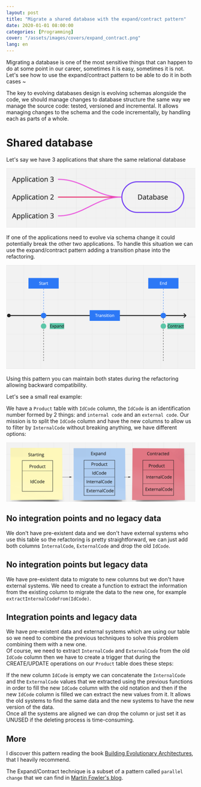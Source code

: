 ```yaml
---
layout: post
title: "Migrate a shared database with the expand/contract pattern"
date: 2020-01-01 08:00:00
categories: [Programming]
cover: "/assets/images/covers/expand_contract.png"
lang: en
---
```


Migrating a database is one of the most sensitive things that can happen to do at some point in our career, sometimes it is easy, sometimes it is not. Let's see how to use the expand/contract pattern to be able to do it in both cases ~

The key to evolving databases design is evolving schemas alongside the code, we should manage changes to database structure the same way we manage the source code: tested, versioned and incremental.
It allows managing changes to the schema and the code incrementally, by handling each as parts of a whole.

# Shared database

Let's say we have 3 applications that share the same relational database

![shared db](/assets/images/posts/shared-application.png)

If one of the applications need to evolve via schema change it could potentially break the other two applications.
To handle this situation we can use the expand/contract pattern adding a transition phase into the refactoring.

![transiction_phase](/assets/images/posts/expand_contract.png)

Using this pattern you can maintain both states during the refactoring allowing backward compatibility.

Let's see a small real example:

We have a `Product` table with `IdCode` column, the `IdCode` is an identification number formed by 2 things: and `internal code` and an `external code`. Our mission is to split the `IdCode` column and have the new columns to allow us to filter by `InternalCode` without breaking anything, we have different options:

![flow](/assets/images/posts/flow.png)

## No integration points and no legacy data

We don't have pre-existent data and we don't have external systems who use this table so the refactoring is pretty straightforward, we can just add both columns `InternalCode`, `ExternalCode` and drop the old `IdCode`.

## No integration points but legacy data

We have pre-existent data to migrate to new columns but we don't have external systems. We need to create a function to extract the information from the existing column to migrate the data to the new one, for example `extractInternalCodeFrom(IdCode)`.

## Integration points and legacy data

We have pre-existent data and external systems which are using our table so we need to combine the previous techniques to solve this problem combining them with a new one.   
Of course, we need to extract `InternalCode` and `ExternalCode` from the old `IdCode` column then we have to create a trigger that during the CREATE/UPDATE operations on our `Product` table does these steps:

If the new column `IdCode` is empty we can concatenate the `InternalCode` and the `ExternalCode` values that we extracted using the previous functions in order to fill the new `IdCode` column with the old notation and then if the new `IdCode` column is filled we can extract the new values from it.
It allows the old systems to find the same data and the new systems to have the new version of the data.   
Once all the systems are aligned we can drop the column or just set it as UNUSED if the deleting process is time-consuming.

## More

I discover this pattern reading the book [Building Evolutionary Architectures](https://www.oreilly.com/library/view/building-evolutionary-architectures/9781491986356/), that I heavily recommend.

The Expand/Contract technique is a subset of a pattern called `parallel change` that we can find in [Martin Fowler's blog](https://martinfowler.com/bliki/ParallelChange.html).
